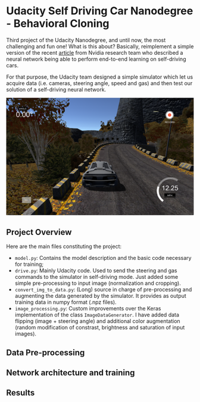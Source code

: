 # Udacity Self Driving Car Nanodegree - Behavioral Cloning

Third project of the Udacity Nanodegree, and until now, the most challenging and fun one! What is this about? Basically, reimplement a simple version of the recent [article](https://arxiv.org/pdf/1604.07316v1.pdf) from Nvidia research team who described a neural network being able to perform end-to-end learning on self-driving cars. 

For that purpose, the Udacity team designed a simple simulator which let us acquire data (i.e. cameras, steering angle, speed and gas) and then test our solution of a self-driving neural network.

![](images/simulator.png "A Self-Driving car, how hard can it be?")

## Project Overview

Here are the main files constituting the project:
* `model.py`: Contains the model description and the basic code necessary for training;
* `drive.py`: Mainly Udacity code. Used to send the steering and gas commands to the simulator in self-driving mode. Just added some simple pre-processing to input image (normalization and cropping).
* `convert_img_to_data.py`: (Long) source in charge of pre-processing and augmenting the data generated by the simulator. It provides as output training data in numpy format (.npz files).
* `image_processing.py`: Custom improvements over the Keras implementation of the class `ImageDataGenerator`. I have added data flipping (image + steering angle) and additional color augmentation (random modification of constrast, brightness and saturation of input images).

## Data Pre-processing


## Network architecture and training

## Results
